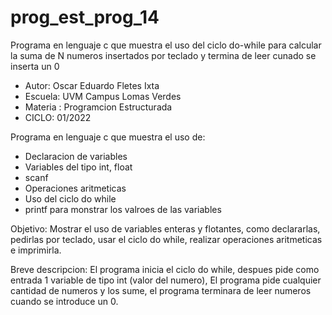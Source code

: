 # prog_est_prog_14
Programa en lenguaje c que muestra el uso del ciclo do-while para calcular la suma de N numeros insertados por teclado y termina de leer cunado se inserta un 0
* Autor: Oscar Eduardo Fletes Ixta
* Escuela: UVM Campus Lomas Verdes
* Materia : Programcion Estructurada
* CICLO: 01/2022

Programa en lenguaje c que muestra el uso de:
* Declaracion de variables 
* Variables del tipo int, float
* scanf
* Operaciones aritmeticas 
* Uso del ciclo do while
* printf para monstrar los valroes de las variables

Objetivo:
Mostrar el uso de variables enteras y flotantes, como declararlas, pedirlas por teclado, usar el ciclo do while, realizar operaciones aritmeticas e imprimirla.

Breve descripcion:
El programa inicia el ciclo do while, despues pide como entrada 1 variable de tipo int (valor del numero),
El programa pide cualquier cantidad de numeros y los sume, el programa terminara de leer
numeros cuando se introduce un 0. 
